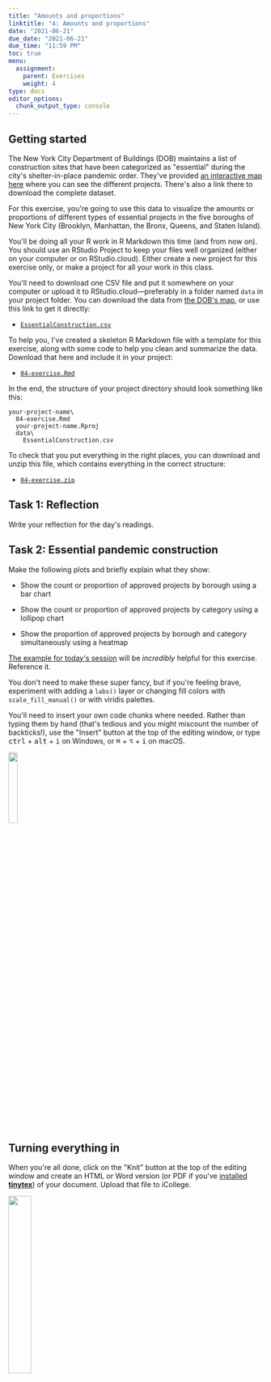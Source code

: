 ```yaml
---
title: "Amounts and proportions"
linktitle: "4: Amounts and proportions"
date: "2021-06-21"
due_date: "2021-06-21"
due_time: "11:59 PM"
toc: true
menu:
  assignment:
    parent: Exercises
    weight: 4
type: docs
editor_options: 
  chunk_output_type: console
---
```


## Getting started

The New York City Department of Buildings (DOB) maintains a list of construction sites that have been categorized as "essential" during the city's shelter-in-place pandemic order. They've provided [an interactive map here](https://www1.nyc.gov/assets/buildings/html/essential-active-construction.html) where you can see the different projects. There's also a link there to download the complete dataset. 

For this exercise, you're going to use this data to visualize the amounts or proportions of different types of essential projects in the five boroughs of New York City (Brooklyn, Manhattan, the Bronx, Queens, and Staten Island). 

You'll be doing all your R work in R Markdown this time (and from now on). You should use an RStudio Project to keep your files well organized (either on your computer or on RStudio.cloud). Either create a new project for this exercise only, or make a project for all your work in this class.

You'll need to download one CSV file and put it somewhere on your computer or upload it to RStudio.cloud—preferably in a folder named `data` in your project folder. You can download the data from [the DOB's map](https://www1.nyc.gov/assets/buildings/html/essential-active-construction.html), or use this link to get it directly:

- [<i class="fas fa-file-csv"></i> `EssentialConstruction.csv`](/projects/04-exercise/data/EssentialConstruction.csv)

To help you, I've created a skeleton R Markdown file with a template for this exercise, along with some code to help you clean and summarize the data. Download that here and include it in your project:

- [<i class="fab fa-r-project"></i> `04-exercise.Rmd`](/projects/04-exercise/04-exercise.Rmd)

In the end, the structure of your project directory should look something like this:

```text
your-project-name\
  04-exercise.Rmd
  your-project-name.Rproj
  data\
    EssentialConstruction.csv
```

To check that you put everything in the right places, you can download and unzip this file, which contains everything in the correct structure:

- [<i class="fas fa-file-archive"></i> `04-exercise.zip`](/projects/04-exercise.zip)


## Task 1: Reflection

Write your reflection for the day's readings.


## Task 2: Essential pandemic construction

Make the following plots and briefly explain what they show:

- Show the count or proportion of approved projects by borough using a bar chart

- Show the count or proportion of approved projects by category using a lollipop chart

- Show the proportion of approved projects by borough and category simultaneously using a heatmap

[The example for today's session](/example/04-example/) will be *incredibly* helpful for this exercise. Reference it.

You don't need to make these super fancy, but if you're feeling brave, experiment with adding a `labs()` layer or changing fill colors with `scale_fill_manual()` or with viridis palettes. 

You'll need to insert your own code chunks where needed. Rather than typing them by hand (that's tedious and you might miscount the number of backticks!), use the "Insert" button at the top of the editing window, or type <kbd>ctrl</kbd> + <kbd>alt</kbd> + <kbd>i</kbd> on Windows, or <kbd>⌘</kbd> + <kbd>⌥</kbd> + <kbd>i</kbd> on macOS.

<img src="/img/assignments/insert-chunk-button.png" width="19%" />


## Turning everything in

When you're all done, click on the "Knit" button at the top of the editing window and create an HTML or Word version (or PDF if you've [installed **tinytex**](/resource/install/#install-tinytex)) of your document. Upload that file to iCollege.

<img src="/img/assignments/knit-button.png" width="30%" />
